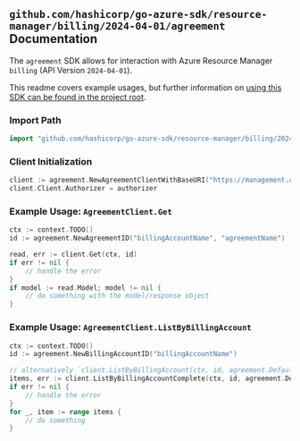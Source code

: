 
## `github.com/hashicorp/go-azure-sdk/resource-manager/billing/2024-04-01/agreement` Documentation

The `agreement` SDK allows for interaction with Azure Resource Manager `billing` (API Version `2024-04-01`).

This readme covers example usages, but further information on [using this SDK can be found in the project root](https://github.com/hashicorp/go-azure-sdk/tree/main/docs).

### Import Path

```go
import "github.com/hashicorp/go-azure-sdk/resource-manager/billing/2024-04-01/agreement"
```


### Client Initialization

```go
client := agreement.NewAgreementClientWithBaseURI("https://management.azure.com")
client.Client.Authorizer = authorizer
```


### Example Usage: `AgreementClient.Get`

```go
ctx := context.TODO()
id := agreement.NewAgreementID("billingAccountName", "agreementName")

read, err := client.Get(ctx, id)
if err != nil {
	// handle the error
}
if model := read.Model; model != nil {
	// do something with the model/response object
}
```


### Example Usage: `AgreementClient.ListByBillingAccount`

```go
ctx := context.TODO()
id := agreement.NewBillingAccountID("billingAccountName")

// alternatively `client.ListByBillingAccount(ctx, id, agreement.DefaultListByBillingAccountOperationOptions())` can be used to do batched pagination
items, err := client.ListByBillingAccountComplete(ctx, id, agreement.DefaultListByBillingAccountOperationOptions())
if err != nil {
	// handle the error
}
for _, item := range items {
	// do something
}
```
